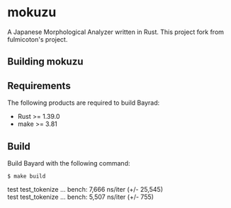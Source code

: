 # mokuzu

A Japanese Morphological Analyzer written in Rust. This project fork from fulmicoton's project.


## Building mokuzu

## Requirements

The following products are required to build Bayrad:

- Rust >= 1.39.0
- make >= 3.81

## Build

Build Bayard with the following command:

```text
$ make build
```

test test_tokenize ... bench:       7,666 ns/iter (+/- 25,545)  
test test_tokenize ... bench:       5,507 ns/iter (+/- 755)
